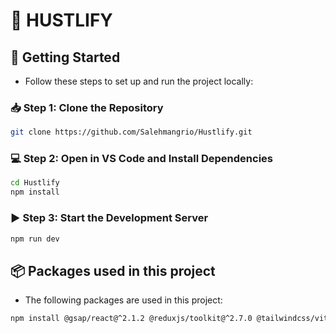 # 🚀 HUSTLIFY
## 🔧 Getting Started
- Follow these steps to set up and run the project locally:

### 📥 Step 1: Clone the Repository
```bash
git clone https://github.com/Salehmangrio/Hustlify.git
```
### 💻 Step 2: Open in VS Code and Install Dependencies
```bash
cd Hustlify
npm install
```
### ▶️ Step 3: Start the Development Server
```bash
npm run dev
```

## 📦 Packages used in this project
- The following packages are used in this project:

```bash
npm install @gsap/react@^2.1.2 @reduxjs/toolkit@^2.7.0 @tailwindcss/vite@^4.1.4 formik@^2.4.6 gsap@^3.12.7 lucide-react@^0.506.0 react@^19.0.0 react-dom@^19.0.0 react-icons@^5.5.0 react-router-dom@^7.5.3 redux@^5.0.1 tailwindcss@^4.1.4 yup@^1.6.1
```